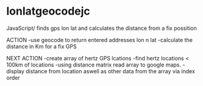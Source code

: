 lonlatgeocodejc
===============

JavaScript/ finds gps lon lat and calculates the distance from a fix possition 

ACTION
-use geocode to return entered addresses lon n lat
-calculate the distance in Km for a fix GPS

NEXT ACTION
-create array of hertz GPS lcations
-find hertz locations < 100km of locations
-using distance matrix read array to google maps.
-display distance from location aswell as other data from the array via index order
